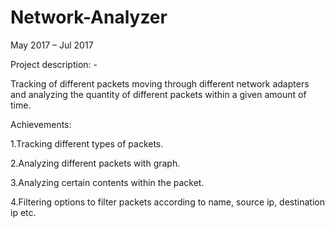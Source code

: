 # Network-Analyzer
May 2017 – Jul 2017

Project description: -

Tracking of different packets moving through different network adapters and
analyzing the quantity of different packets within a given amount of time.

Achievements:

1.Tracking different types of packets.

2.Analyzing different packets with graph.

3.Analyzing certain contents within the packet.

4.Filtering options to filter packets according to name, source ip, destination ip etc. 
